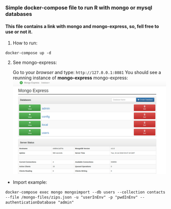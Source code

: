 ### Simple docker-compose file to run R with mongo or mysql databases


#### This file contains a link with mongo and mongo-express, so, fell free to use or not it.


1. How to run:
```shell
docker-compose up -d
```

2. See mongo-express:
   
   Go to your *browser* and type: `http://127.0.0.1:8081`
   You should see a reunning instance of **mongo-express** 
   mongo-express: 
![mongo-express](https://github.com/Arkanius/Docker-Basic/blob/master/r/mongo-express.png "mongo-express")


*  Import example:
```shell
docker-compose exec mongo mongoimport --db users --collection contacts --file /mongo-files/zips.json -u "userInEnv" -p "pwdInEnv" --authenticationDatabase "admin"
```
